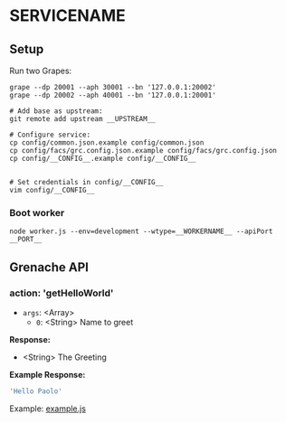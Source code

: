 # __SERVICENAME__

## Setup

Run two Grapes:

```
grape --dp 20001 --aph 30001 --bn '127.0.0.1:20002'
grape --dp 20002 --aph 40001 --bn '127.0.0.1:20001'
```

```
# Add base as upstream:
git remote add upstream __UPSTREAM__

# Configure service:
cp config/common.json.example config/common.json
cp config/facs/grc.config.json.example config/facs/grc.config.json
cp config/__CONFIG__.example config/__CONFIG__


# Set credentials in config/__CONFIG__
vim config/__CONFIG__
```


### Boot worker

```
node worker.js --env=development --wtype=__WORKERNAME__ --apiPort __PORT__
```

## Grenache API

### action: 'getHelloWorld'

  - `args`: &lt;Array&gt;
    - `0`: &lt;String&gt; Name to greet

**Response:**

  - &lt;String&gt; The Greeting

**Example Response:**

```js
'Hello Paolo'
```

Example: [example.js](example.js)

